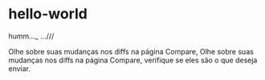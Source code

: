 # hello-world
humm...\_
...\//\/

Olhe sobre suas mudanças nos diffs na página Compare,
Olhe sobre suas mudanças nos diffs na página Compare, verifique se eles são o que  deseja enviar.
